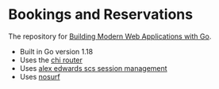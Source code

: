 # Bookings and Reservations

The repository for [Building Modern Web Applications with Go](https://www.udemy.com/course/building-modern-web-applications-with-go/?referralCode=0415FB906223F10C6800).



- Built in Go version 1.18
- Uses the [chi router](github.com/go-chi/chi)
- Uses [alex edwards scs session management](github.com/alexedwards/scs/v2)
- Uses [nosurf](github.com/justinas/nosurf)